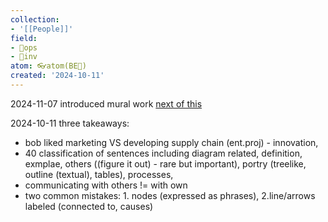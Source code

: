 ```yaml
---
collection:
- '[[People]]'
field:
- 🐙ops
- 🐢inv
atom: 👓atom(BE🔄)
created: '2024-10-11'
---
```


2024-11-07
introduced mural work [next of this](https://github.com/Data4DM/BayesSD/discussions/23#discussioncomment-11169421)

2024-10-11
three takeaways:
- bob liked marketing VS developing supply chain (ent.proj) - innovation,
- 40 classification of sentences including diagram related, definition, exmplae, others ((figure it out) - rare but important), portry (treelike, outline (textual), tables), processes, 
- communicating with others != with own
- two common mistakes: 1. nodes (expressed as phrases), 2.line/arrows labeled (connected to, causes)

